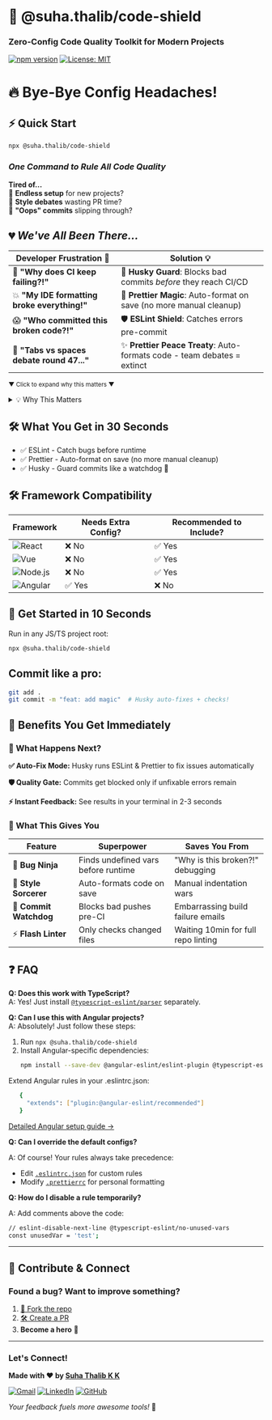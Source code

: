 # 🚀 **@suha.thalib/code-shield**  
### **Zero-Config Code Quality Toolkit for Modern Projects**  

[![npm version](https://img.shields.io/badge/Version-1.0.0-blue)](https://www.npmjs.com/package/@suha.thalib/code-shield)
[![License: MIT](https://img.shields.io/badge/License-MIT-green.svg)](https://opensource.org/licenses/MIT)

# 🔥 **Bye-Bye Config Headaches!**  
## ⚡ Quick Start

```bash
npx @suha.thalib/code-shield
```

### _One Command to Rule All Code Quality_  

**Tired of...**  
🔧 **Endless setup** for new projects?  
🤬 **Style debates** wasting PR time?  
🚨 **"Oops" commits** slipping through?  


## 💔 _We've All Been There..._

| Developer Frustration 😤         |    Solution 💡                                                                 |
|----------------------------------|---------------------------------------------------------------------------------|
| 🚨 **"Why does CI keep failing?!"** | 🐶 **Husky Guard**: Blocks bad commits *before* they reach CI/CD                |
| 💥 **"My IDE formatting broke everything!"** | 🎨 **Prettier Magic**: Auto-format on save (no more manual cleanup)             |
| 😱 **"Who committed this broken code?!"** | 🛡️ **ESLint Shield**: Catches errors pre-commit                                 |
| 🥊 **"Tabs vs spaces debate round 47..."** | ✨ **Prettier Peace Treaty**: Auto-formats code - team debates = extinct        |

<sub>▼ Click to expand why this matters ▼</sub>

<details>
<summary>💡 Why This Matters</summary>

1. **Save 3-5 hours/week** on code reviews arguing about style  
2. **Reduce CI failures** by 80%+ with pre-commit checks  
3. **Onboard new devs faster** with consistent standards  
</details>

## 🛠 What You Get in 30 Seconds

- ✅ ESLint - Catch bugs before runtime
- ✅ Prettier - Auto-format on save (no more manual cleanup)
- ✅ Husky - Guard commits like a watchdog 🐶


## 🛠 Framework Compatibility

| Framework | Needs Extra Config? | Recommended to Include? |  
|-----------|---------------------|-------------------------|  
| ![React](https://img.shields.io/badge/-React-61DAFB?logo=react) | ❌ No | ✅ Yes |  
| ![Vue](https://img.shields.io/badge/-Vue-4FC08D?logo=vuedotjs) | ❌ No | ✅ Yes |  
| ![Node.js](https://img.shields.io/badge/-Node.js-339933?logo=nodedotjs) | ❌ No | ✅ Yes |  
| ![Angular](https://img.shields.io/badge/-Angular-DD0031?logo=angular) | ✅ Yes | ❌ No |  



## 🚀 Get Started in 10 Seconds

Run in any JS/TS project root:

```bash
npx @suha.thalib/code-shield
```

 ## Commit like a pro:
 
```bash
git add .
git commit -m "feat: add magic"  # Husky auto-fixes + checks!
```
## 🚀 Benefits You Get Immediately

### 🎉 What Happens Next?

 **✅ Auto-Fix Mode:** Husky runs ESLint & Prettier to fix issues automatically

  **🛡️ Quality Gate:** Commits get blocked only if unfixable errors remain

  **⚡ Instant Feedback:** See results in your terminal in 2-3 seconds

### 🌟 What This Gives You


| Feature               | Superpower                                  | Saves You From                          |
|-----------------------|---------------------------------------------|------------------------------------------|
| 🐞 **Bug Ninja**      | Finds undefined vars before runtime         | "Why is this broken?!" debugging         |
| 🎨 **Style Sorcerer** | Auto-formats code on save                   | Manual indentation wars                  |
| 🐶 **Commit Watchdog**| Blocks bad pushes pre-CI                    | Embarrassing build failure emails        |
| ⚡ **Flash Linter**   | Only checks changed files                   | Waiting 10min for full repo linting      |

 
## ❓ FAQ

**Q: Does this work with TypeScript?**  
A: Yes! Just install [`@typescript-eslint/parser`](https://npmjs.com/package/@typescript-eslint/parser) separately.

**Q: Can I use this with Angular projects?**  
A: Absolutely! Just follow these steps:  
1. Run `npx @suha.thalib/code-shield`  
2. Install Angular-specific dependencies:  
   ```bash
   npm install --save-dev @angular-eslint/eslint-plugin @typescript-eslint/parser
   ```
Extend Angular rules in your .eslintrc.json:
   
 ```bash
    {
      "extends": ["plugin:@angular-eslint/recommended"]
    }
```
[Detailed Angular setup guide →](https://github.com/angular-eslint/angular-eslint)

**Q: Can I override the default configs?**

A: Of course! Your rules always take precedence:
  - Edit [`.eslintrc.json`](https://eslint.org/docs/latest/use/configure/) for custom rules
  - Modify [`.prettierrc`](https://prettier.io/docs/options.html) for personal formatting

**Q: How do I disable a rule temporarily?**

A: Add comments above the code:
 ```bash
// eslint-disable-next-line @typescript-eslint/no-unused-vars
const unusedVar = 'test';
```
---
## 👥 Contribute & Connect

### Found a bug? Want to improve something?  
1. [🔱 Fork the repo](https://docs.github.com/en/get-started/quickstart/fork-a-repo)  
2. [🛠 Create a PR](https://docs.github.com/en/pull-requests/collaborating-with-pull-requests/proposing-changes-to-your-work-with-pull-requests/creating-a-pull-request)  
3. **Become a hero** 🦸  

---

### Let's Connect! 

**Made with ❤️ by [Suha Thalib K K](https://suhathalibkk.github.io/suha-thalib-resume/)**  

 [![Gmail](https://img.shields.io/badge/Gmail-%23D14836?style=flat&logo=gmail&logoColor=white)](mailto:suha.thalib@gmail.com)  [![LinkedIn](https://img.shields.io/badge/LinkedIn-%230A66C2?style=flat&logo=linkedin&logoColor=white)](https://www.linkedin.com/in/suhathalib/)  [![GitHub](https://img.shields.io/badge/GitHub-%23181717?style=flat&logo=github&logoColor=white)](https://github.com/suhaThalibKK)

*Your feedback fuels more awesome tools!* 🚀
